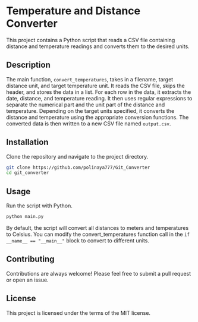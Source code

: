 # Temperature and Distance Converter

This project contains a Python script that reads a CSV file containing distance and temperature readings and converts them to the desired units.

## Description

The main function, `convert_temperatures`, takes in a filename, target distance unit, and target temperature unit. It reads the CSV file, skips the header, and stores the data in a list. For each row in the data, it extracts the date, distance, and temperature reading. It then uses regular expressions to separate the numerical part and the unit part of the distance and temperature. Depending on the target units specified, it converts the distance and temperature using the appropriate conversion functions. The converted data is then written to a new CSV file named `output.csv`.

## Installation

Clone the repository and navigate to the project directory.

```bash
git clone https://github.com/polinaya777/Git_Converter
cd git_converter
```

## Usage

Run the script with Python.

```bash
python main.py
```
By default, the script will convert all distances to meters and temperatures to Celsius. You can modify the convert_temperatures function call in the `if __name__ == "__main__"` block to convert to different units.

## Contributing

Contributions are always welcome! Please feel free to submit a pull request or open an issue.

## License

This project is licensed under the terms of the MIT license.